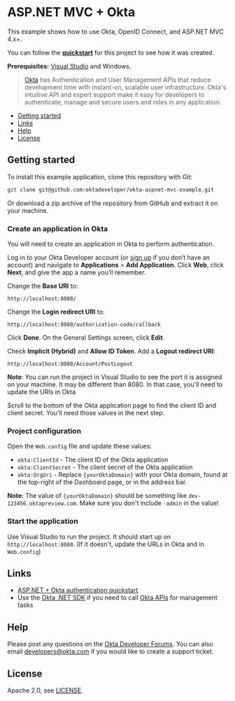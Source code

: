 # ASP.NET MVC + Okta

This example shows how to use Okta, OpenID Connect, and ASP.NET MVC 4.x+.

You can follow the **[ quickstart](https://developer.okta.com/quickstart/#/okta-sign-in-page/dotnet/aspnet4)** for this project to see how it was created.

**Prerequisites:** [Visual Studio](https://www.visualstudio.com/downloads/) and Windows.

> [Okta](https://developer.okta.com/) has Authentication and User Management APIs that reduce development time with instant-on, scalable user infrastructure. Okta's intuitive API and expert support make it easy for developers to authenticate, manage and secure users and roles in any application.

* [Getting started](#getting-started)
* [Links](#links)
* [Help](#help)
* [License](#license)

## Getting started

To install this example application, clone this repository with Git:

```bash
git clone git@github.com:oktadeveloper/okta-aspnet-mvc-example.git
```

Or download a zip archive of the repository from GitHub and extract it on your machine.

### Create an application in Okta

You will need to create an application in Okta to perform authentication. 

Log in to your Okta Developer account (or [sign up](https://developer.okta.com/signup/) if you don’t have an account) and navigate to **Applications** > **Add Application**. Click **Web**, click **Next**, and give the app a name you’ll remember.

Change the **Base URI** to:

```
http://localhost:8080/
```

Change the **Login redirect URI** to:

```
http://localhost:8080/authorization-code/callback
```

Click **Done**. On the General Settings screen, click **Edit**.

Check **Implicit (Hybrid)** and **Allow ID Token**. Add a **Logout redirect URI**:

```
http://localhost:8080/Account/PostLogout
```

**Note**: You can run the project in Visual Studio to see the port it is assigned on your machine. It may be different than 8080. In that case, you'll need to update the URIs in Okta.

Scroll to the bottom of the Okta application page to find the client ID and client secret. You'll need those values in the next step.

### Project configuration

Open the `Web.config` file and update these values:

* `okta:ClientId` - The client ID of the Okta application
* `okta:ClientSecret` - The client secret of the Okta application
* `okta:OrgUri` - Replace `{yourOktaDomain}` with your Okta domain, found at the top-right of the Dashboard page, or in the address bar.

**Note:** The value of `{yourOktaDomain}` should be something like `dev-123456.oktapreview.com`. Make sure you don't include `-admin` in the value!

### Start the application

Use Visual Studio to run the project. It should start up on `http://localhost:8080`. (If it doesn't, update the URLs in Okta and in `Web.config`)

## Links

* [ASP.NET + Okta authentication quickstart](https://developer.okta.com/quickstart/#/okta-sign-in-page/dotnet/aspnet4)
* Use the [Okta .NET SDK](https://github.com/okta/okta-sdk-dotnet) if you need to call [Okta APIs](https://developer.okta.com/docs/api/resources/users) for management tasks

## Help

Please post any questions on the [Okta Developer Forums](https://devforum.okta.com/). You can also email developers@okta.com if you would like to create a support ticket.

## License

Apache 2.0, see [LICENSE](LICENSE).
